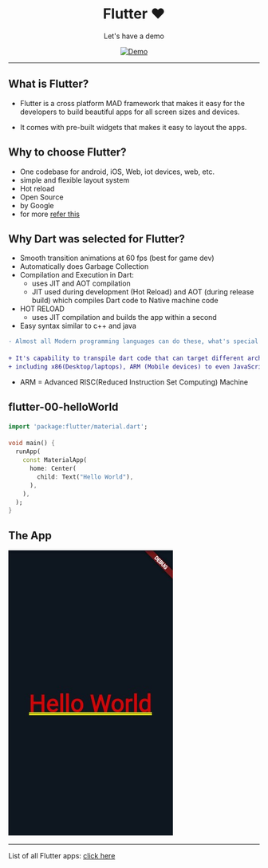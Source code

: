 <h1 align=center>Flutter ❤</h1>

<div style="text-align: center;" markdown="1">

Let's have a demo

[![Demo](https://img.shields.io/badge/open%20in%20dartpad-orange?style=for-the-badge&logo=flutter&logoColor=blue)](https://dartpad.dev/?id=2b61cccc26c7a13ac23f2e3714fc5094)

</div>

---

## What is Flutter?

- Flutter is a cross platform MAD framework that makes it easy for the developers to build beautiful apps for all screen sizes and devices.

- It comes with pre-built widgets that makes it easy to layout the apps.

## Why to choose Flutter?

- One codebase for android, iOS, Web, iot devices, web, etc.
- simple and flexible layout system
- Hot reload
- Open Source
- by Google
- for more [refer this](https://github.com/Rahullkumr/excelrflutter/blob/main/Notes/day1.md)

## Why Dart was selected for Flutter?

- Smooth transition animations at 60 fps (best for game dev)
- Automatically does Garbage Collection
- Compilation and Execution in Dart:
  - uses JIT and AOT compilation
  - JIT used during development (Hot Reload) and AOT (during release build) which compiles Dart code to Native machine code
- HOT RELOAD 
  - uses JIT compilation and builds the app within a second
- Easy syntax similar to c++ and java

```diff
- Almost all Modern programming languages can do these, what's special about Dart?

+ It's capability to transpile dart code that can target different architectures(runtimes) and hardwares
+ including x86(Desktop/laptops), ARM (Mobile devices) to even JavaScript Engines(Browsers)
```
- ARM = Advanced RISC(Reduced Instruction Set Computing) Machine

## flutter-00-helloWorld

```dart
import 'package:flutter/material.dart';

void main() {
  runApp(
    const MaterialApp(
      home: Center(
        child: Text("Hello World"),
      ),
    ),
  );
}
```
## The App
![](./helloWorld.jpg)

-----

List of all Flutter apps: <a href="https://github.com/Rahullkumr/Flutter-Projects-List">click here</a>

